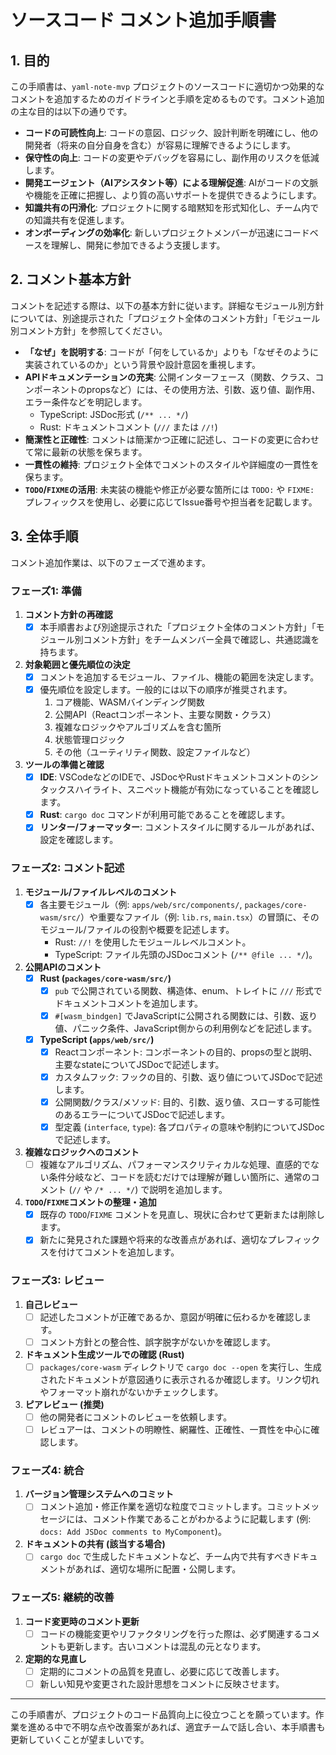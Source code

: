 # ソースコード コメント追加手順書

## 1. 目的

この手順書は、`yaml-note-mvp` プロジェクトのソースコードに適切かつ効果的なコメントを追加するためのガイドラインと手順を定めるものです。コメント追加の主な目的は以下の通りです。

- **コードの可読性向上**: コードの意図、ロジック、設計判断を明確にし、他の開発者（将来の自分自身を含む）が容易に理解できるようにします。
- **保守性の向上**: コードの変更やデバッグを容易にし、副作用のリスクを低減します。
- **開発エージェント（AIアシスタント等）による理解促進**: AIがコードの文脈や機能を正確に把握し、より質の高いサポートを提供できるようにします。
- **知識共有の円滑化**: プロジェクトに関する暗黙知を形式知化し、チーム内での知識共有を促進します。
- **オンボーディングの効率化**: 新しいプロジェクトメンバーが迅速にコードベースを理解し、開発に参加できるよう支援します。

## 2. コメント基本方針

コメントを記述する際は、以下の基本方針に従います。詳細なモジュール別方針については、別途提示された「プロジェクト全体のコメント方針」「モジュール別コメント方針」を参照してください。

- **「なぜ」を説明する**: コードが「何をしているか」よりも「なぜそのように実装されているのか」という背景や設計意図を重視します。
- **APIドキュメンテーションの充実**: 公開インターフェース（関数、クラス、コンポーネントのpropsなど）には、その使用方法、引数、返り値、副作用、エラー条件などを明記します。
    - TypeScript: JSDoc形式 (`/** ... */`)
    - Rust: ドキュメントコメント (`///` または `//!`)
- **簡潔性と正確性**: コメントは簡潔かつ正確に記述し、コードの変更に合わせて常に最新の状態を保ちます。
- **一貫性の維持**: プロジェクト全体でコメントのスタイルや詳細度の一貫性を保ちます。
- **`TODO`/`FIXME`の活用**: 未実装の機能や修正が必要な箇所には `TODO:` や `FIXME:` プレフィックスを使用し、必要に応じてIssue番号や担当者を記載します。

## 3. 全体手順

コメント追加作業は、以下のフェーズで進めます。

### フェーズ1: 準備
1. **コメント方針の再確認**  
    - [x] 本手順書および別途提示された「プロジェクト全体のコメント方針」「モジュール別コメント方針」をチームメンバー全員で確認し、共通認識を持ちます。

2. **対象範囲と優先順位の決定**  
    - [x] コメントを追加するモジュール、ファイル、機能の範囲を決定します。
    - [x] 優先順位を設定します。一般的には以下の順序が推奨されます。
        1. コア機能、WASMバインディング関数
        2. 公開API（Reactコンポーネント、主要な関数・クラス）
        3. 複雑なロジックやアルゴリズムを含む箇所
        4. 状態管理ロジック
        5. その他（ユーティリティ関数、設定ファイルなど）

3. **ツールの準備と確認**  
    - [x] **IDE**: VSCodeなどのIDEで、JSDocやRustドキュメントコメントのシンタックスハイライト、スニペット機能が有効になっていることを確認します。
    - [x] **Rust**: `cargo doc` コマンドが利用可能であることを確認します。
    - [x] **リンター/フォーマッター**: コメントスタイルに関するルールがあれば、設定を確認します。

### フェーズ2: コメント記述

1. **モジュール/ファイルレベルのコメント**  
    - [x] 各主要モジュール（例: `apps/web/src/components/`, `packages/core-wasm/src/`）や重要なファイル（例: `lib.rs`, `main.tsx`）の冒頭に、そのモジュール/ファイルの役割や概要を記述します。
        - Rust: `//!` を使用したモジュールレベルコメント。
        - TypeScript: ファイル先頭のJSDocコメント (`/** @file ... */`)。

2. **公開APIのコメント**  
    - [x] **Rust (`packages/core-wasm/src/`)**
        - [x] `pub` で公開されている関数、構造体、enum、トレイトに `///` 形式でドキュメントコメントを追加します。
        - [x] `#[wasm_bindgen]` でJavaScriptに公開される関数には、引数、返り値、パニック条件、JavaScript側からの利用例などを記述します。
    - [x] **TypeScript (`apps/web/src/`)**
        - [x] Reactコンポーネント: コンポーネントの目的、propsの型と説明、主要なstateについてJSDocで記述します。
        - [x] カスタムフック: フックの目的、引数、返り値についてJSDocで記述します。
        - [x] 公開関数/クラス/メソッド: 目的、引数、返り値、スローする可能性のあるエラーについてJSDocで記述します。
        - [x] 型定義 (`interface`, `type`): 各プロパティの意味や制約についてJSDocで記述します。

3. **複雑なロジックへのコメント**  
    - [ ] 複雑なアルゴリズム、パフォーマンスクリティカルな処理、直感的でない条件分岐など、コードを読むだけでは理解が難しい箇所に、通常のコメント (`//` や `/* ... */`) で説明を追加します。

4. **`TODO`/`FIXME`コメントの整理・追加**  
    - [x] 既存の `TODO`/`FIXME` コメントを見直し、現状に合わせて更新または削除します。
    - [x] 新たに発見された課題や将来的な改善点があれば、適切なプレフィックスを付けてコメントを追加します。

### フェーズ3: レビュー

1. **自己レビュー**  
    - [ ] 記述したコメントが正確であるか、意図が明確に伝わるかを確認します。
    - [ ] コメント方針との整合性、誤字脱字がないかを確認します。

2. **ドキュメント生成ツールでの確認 (Rust)**  
    - [ ] `packages/core-wasm` ディレクトリで `cargo doc --open` を実行し、生成されたドキュメントが意図通りに表示されるか確認します。リンク切れやフォーマット崩れがないかチェックします。

3. **ピアレビュー (推奨)**  
    - [ ] 他の開発者にコメントのレビューを依頼します。
    - [ ] レビュアーは、コメントの明瞭性、網羅性、正確性、一貫性を中心に確認します。

### フェーズ4: 統合

1. **バージョン管理システムへのコミット**  
    - [ ] コメント追加・修正作業を適切な粒度でコミットします。コミットメッセージには、コメント作業であることがわかるように記載します (例: `docs: Add JSDoc comments to MyComponent`)。

2. **ドキュメントの共有 (該当する場合)**  
    - [ ] `cargo doc` で生成したドキュメントなど、チーム内で共有すべきドキュメントがあれば、適切な場所に配置・公開します。

### フェーズ5: 継続的改善

1. **コード変更時のコメント更新**  
    - [ ] コードの機能変更やリファクタリングを行った際は、必ず関連するコメントも更新します。古いコメントは混乱の元となります。

2. **定期的な見直し**  
    - [ ] 定期的にコメントの品質を見直し、必要に応じて改善します。
    - [ ] 新しい知見や変更された設計思想をコメントに反映させます。

---

この手順書が、プロジェクトのコード品質向上に役立つことを願っています。作業を進める中で不明な点や改善案があれば、適宜チームで話し合い、本手順書も更新していくことが望ましいです。